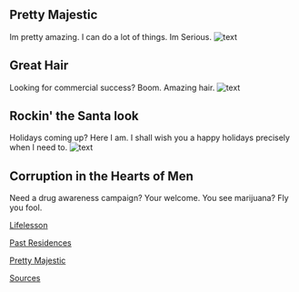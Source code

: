 ## Pretty Majestic

  <Body> Im pretty amazing. I can do a lot of things. Im Serious.
  
<img src="https://neversocial.files.wordpress.com/2012/04/e28098lord-of-the-rings_-scenes-as-beauty-ads_gandalf2.gif" alt="text">	

## Great Hair

  <Body> Looking for commercial success? Boom. Amazing hair.
  
<img src="http://www.one-quest.com/wp-content/uploads/2012/12/Christmas-Gandalf.jpg" alt="text">	

## Rockin' the Santa look
  <body> Holidays coming up? Here I am. I shall wish you a happy holidays precisely when I need to. </body>

<img src="http://themetapicture.com/media/funny-Gandalf-GoT-meth-LotR.jpg" alt="text">	

## Corruption in the Hearts of Men
  <body> Need a drug awareness campaign? Your welcome. You see marijuana? Fly you fool. </body>

<a href="https://lifesaver1414.github.io/Lifelesson/"> Lifelesson </a>

<a href="https://lifesaver1414.github.io/Past-Residences/"> Past Residences </a>

<a href="https://lifesaver1414.github.io/Pretty-Majestic/"> Pretty Majestic </a>

<a href="https://lifesaver1414.github.io/Sources/"> Sources </a>
